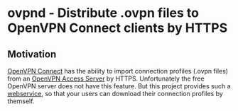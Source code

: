 # ovpnd - Distribute .ovpn files to OpenVPN Connect clients by HTTPS

## Motivation

[OpenVPN Connect](https://openvpn.net/client/) has the ability to import
connection profiles (.ovpn files) from an 
[OpenVPN Access Server](https://openvpn.net/access-server/) by HTTPS.
Unfortunately the free OpenVPN server does not have this feature.
But this project provides such a
[webservice](https://openvpn.net/images/pdf/REST_API.pdf), so that your users
can download their connection profiles by themself.
